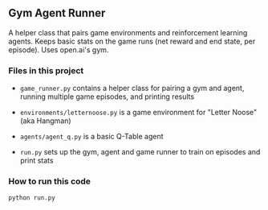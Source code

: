 ## Gym Agent Runner

A helper class that pairs game environments and reinforcement learning agents. Keeps basic stats on the game runs (net reward and end state, per episode). Uses open.ai's gym.

### Files in this project

* `game_runner.py` contains a helper class for pairing a gym and agent, running multiple game episodes, and printing results

* `environments/letternoose.py` is a game environment for "Letter Noose" (aka Hangman)

* `agents/agent_q.py` is a basic Q-Table agent

* `run.py` sets up the gym, agent and game runner to train on episodes and print stats

### How to run this code

`python run.py`
